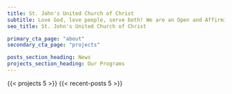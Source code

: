 ```yaml
---
title: St. John's United Church of Christ
subtitle: Love God, love people, serve both! We are an Open and Affirming, LGBT-friendly faith family in the heart of downtown Jackson, Michigan.
seo_title: St. John's United Church of Christ

primary_cta_page: "about"
secondary_cta_page: "projects"

posts_section_heading: News
projects_section_heading: Our Programs
---
```


{{< projects 5 >}}
{{< recent-posts 5 >}}
